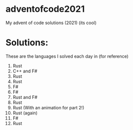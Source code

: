 # adventofcode2021
My advent of code solutions (2021) (its cool)

# Solutions:

These are the languages I solved each day in (for reference)

1. Rust
2. C++ and F#
3. Rust
4. Rust
5. F#
6. F#
7. Rust and F#
8. Rust
9. Rust (With an animation for part 2!)
10. Rust (again)
11. F#
12. Rust
